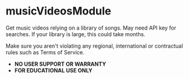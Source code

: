 # musicVideosModule
Get music videos relying on a library of songs. May need API key for searches.
If your library is large, this could take months.

Make sure you aren't violating any regional, international or contractual rules such as Terms of Service.

- **NO USER SUPPORT OR WARRANTY**
- **FOR EDUCATIONAL USE ONLY**
